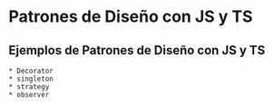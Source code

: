 # Patrones de Diseño con JS y TS

## Ejemplos de Patrones de Diseño con JS y TS

    * Decorator
    * singleton
    * strategy
    * observer
